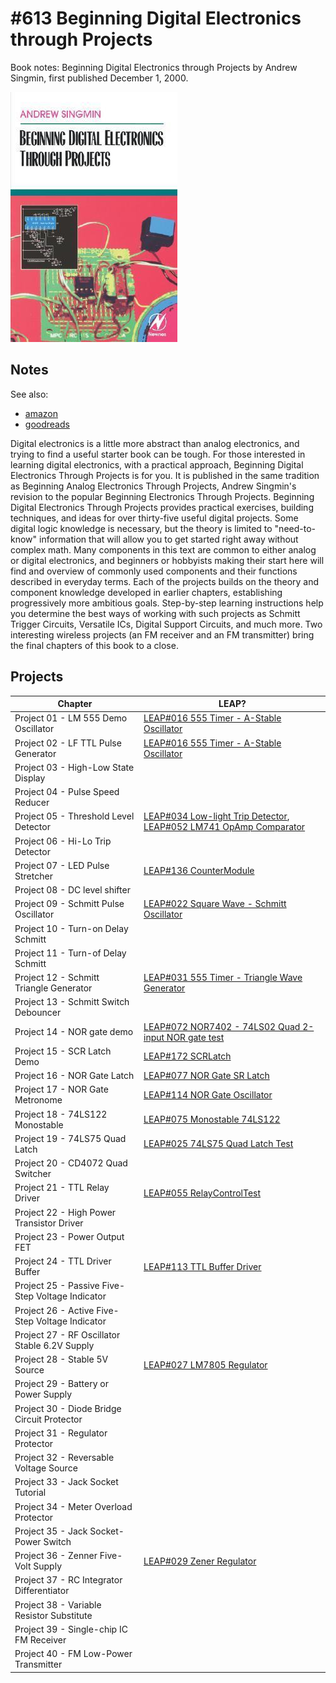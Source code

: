 # #613 Beginning Digital Electronics through Projects

Book notes: Beginning Digital Electronics through Projects by Andrew Singmin, first published December 1, 2000.

[![Build](./assets/beginning-digital-electronics-through-projects_build.jpg?raw=true)](https://amzn.to/4hrP7BC)

## Notes

See also:

* [amazon](https://amzn.to/4hrP7BC)
* [goodreads](https://www.goodreads.com/book/show/1060332.Beginning_Digital_Electronics_through_Projects)

Digital electronics is a little more abstract than analog electronics, and trying to find a useful starter book can be tough. For those interested in learning digital electronics, with a practical approach, Beginning Digital Electronics Through Projects is for you. It is published in the same tradition as Beginning Analog Electronics Through Projects, Andrew Singmin's revision to the popular Beginning Electronics Through Projects. Beginning Digital Electronics Through Projects provides practical exercises, building techniques, and ideas for over thirty-five useful digital projects. Some digital logic knowledge is necessary, but the theory is limited to "need-to-know" information that will allow you to get started right away without complex math. Many components in this text are common to either analog or digital electronics, and beginners or hobbyists making their start here will find and overview of commonly used components and their functions described in everyday terms. Each of the projects builds on the theory and component knowledge developed in earlier chapters, establishing progressively more ambitious goals. Step-by-step learning instructions help you determine the best ways of working with such projects as Schmitt Trigger Circuits, Versatile ICs, Digital Support Circuits, and much more. Two interesting wireless projects (an FM receiver and an FM transmitter) bring the final chapters of this book to a close.

## Projects

| Chapter                                                       | LEAP? |
|---------------------------------------------------------------|-------|
| Project 01 - LM 555 Demo Oscillator                           | [LEAP#016 555 Timer - A-Stable Oscillator](https://leap.tardate.com/electronics101/555timer/astableoscillator/) |
| Project 02 - LF TTL Pulse Generator                           | [LEAP#016 555 Timer - A-Stable Oscillator](https://leap.tardate.com/electronics101/555timer/astableoscillator/) |
| Project 03 - High-Low State Display                           |       |
| Project 04 - Pulse Speed Reducer                              |       |
| Project 05 - Threshold Level Detector                         | [LEAP#034 Low-light Trip Detector](https://leap.tardate.com/electronics101/ldr/comparator/), [LEAP#052 LM741 OpAmp Comparator](https://leap.tardate.com/electronics101/comparator741/) |
| Project 06 - Hi-Lo Trip Detector                              |       |
| Project 07 - LED Pulse Stretcher                              | [LEAP#136 CounterModule](https://leap.tardate.com/playground/countermodule/) |
| Project 08 - DC level shifter                                 |       |
| Project 09 - Schmitt Pulse Oscillator                         | [LEAP#022 Square Wave - Schmitt Oscillator](https://leap.tardate.com/electronics101/oscillators/schmittoscillator/) |
| Project 10 - Turn-on Delay Schmitt                            |       |
| Project 11 - Turn-of Delay Schmitt                            |       |
| Project 12 - Schmitt Triangle Generator                       | [LEAP#031 555 Timer - Triangle Wave Generator](https://leap.tardate.com/electronics101/555timer/trianglewavegen/) |
| Project 13 - Schmitt Switch Debouncer                         |       |
| Project 14 - NOR gate demo                                    | [LEAP#072 NOR7402 - 74LS02 Quad 2-input NOR gate test](https://leap.tardate.com/electronics101/nor7402/) |
| Project 15 - SCR Latch Demo                                   | [LEAP#172 SCRLatch](https://leap.tardate.com/electronics101/scrlatch/) |
| Project 16 - NOR Gate Latch                                   | [LEAP#077 NOR Gate SR Latch](https://leap.tardate.com/electronics101/digitallogic/srlatchwithnorgates/) |
| Project 17 - NOR Gate Metronome                               | [LEAP#114 NOR Gate Oscillator](https://leap.tardate.com/electronics101/oscillators/norgateoscillator/) |
| Project 18 - 74LS122 Monostable                               | [LEAP#075 Monostable 74LS122](https://leap.tardate.com/electronics101/monostable122/) |
| Project 19 - 74LS75 Quad Latch                                | [LEAP#025 74LS75 Quad Latch Test](https://leap.tardate.com/electronics101/quadlatch/) |
| Project 20 - CD4072 Quad Switcher                             |       |
| Project 21 - TTL Relay Driver                                 | [LEAP#055 RelayControlTest](https://leap.tardate.com/playground/relaycontroltest/) |
| Project 22 - High Power Transistor Driver                     |       |
| Project 23 - Power Output FET                                 |       |
| Project 24 - TTL Driver Buffer                                | [LEAP#113 TTL Buffer Driver](https://leap.tardate.com/electronics101/ttlbufferdriver/) |
| Project 25 - Passive Five-Step Voltage Indicator              |       |
| Project 26 - Active Five-Step Voltage Indicator               |       |
| Project 27 - RF Oscillator Stable 6.2V Supply                 |       |
| Project 28 - Stable 5V Source                                 |  [LEAP#027 LM7805 Regulator](https://leap.tardate.com/electronics101/power/linearregulators/lm7805/) |
| Project 29 - Battery or Power Supply                          |       |
| Project 30 - Diode Bridge Circuit Protector                   |       |
| Project 31 - Regulator Protector                              |       |
| Project 32 - Reversable Voltage Source                        |       |
| Project 33 - Jack Socket Tutorial                             |       |
| Project 34 - Meter Overload Protector                         |       |
| Project 35 - Jack Socket-Power Switch                         |       |
| Project 36 - Zenner Five-Volt Supply                          | [LEAP#029 Zener Regulator](https://leap.tardate.com/electronics101/power/linearregulators/zener/) |
| Project 37 - RC Integrator Differentiator                     |       |
| Project 38 - Variable Resistor Substitute                     |       |
| Project 39 - Single-chip IC FM Receiver                       |       |
| Project 40 - FM Low-Power Transmitter                         |       |
